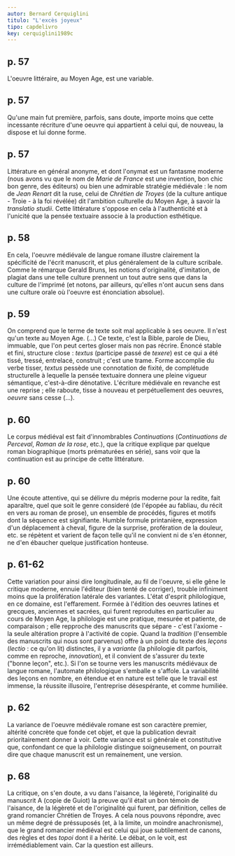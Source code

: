 ```yaml
---
autor: Bernard Cerquiglini
titulo: "L'excès joyeux" 
tipo: capdelivro
key: cerquiglini1989c
---
```


## p. 57

L'oeuvre littéraire, au Moyen Age, est une variable.

## p. 57

Qu'une main fut première, parfois, sans doute, importe moins que cette incessante récriture d'une oeuvre qui appartient à celui qui, de nouveau, la dispose et lui donne forme.

## p. 57

Littérature en général anonyme, et dont l'onymat est un fantasme moderne (nous avons vu que le nom de *Marie de France* est une invention, bon chic bon genre, des éditeurs) ou bien une admirable stratégie médiévale : le nom de *Jean Renart* dit la ruse, celui de *Chrétien de Troyes* (de la culture antique - Troie - à la foi révélée) dit l'ambition culturelle du Moyen Age, à savoir la *translatio studii*. Cette littérature s'oppose en cela à l'authenticité et à l'unicité que la pensée textuaire associe à la production esthétique.

## p. 58

En cela, l'oeuvre médiévale de langue romane illustre clairement la spécificité de l'écrit manuscrit, et plus généralement de la culture scribale. Comme le rémarque Gerald Bruns, les notions d'originalité, d'imitation, de plagiat dans une telle culture prennent un tout autre sens que dans la culture de l'imprimé (et notons, par ailleurs, qu'elles n'ont aucun sens dans une culture orale où l'oeuvre est énonciation absolue).

## p. 59

On comprend que le terme de texte soit mal applicable à ses oeuvre. Il n'est qu'un texte au Moyen Age. (...) Ce texte, c'est la Bible, parole de Dieu, immuable, que l'on peut certes gloser mais non pas récrire. Énoncé stable et fini, structure close : *textus* (participe passé de *texere*) est ce qui a été tissé, tressé, entrelacé, construit ; c'est une trame. Forme accomplie du verbe tisser, *textus* pessède une connotation de fixité, de complétude structurelle à lequelle la pensée textuaire donnera une pleine vigueur sémantique, c'est-à-dire dénotative. L'écriture médiévale en revanche est une reprise ; elle raboute, tisse à nouveau et perpétuellement des oeuvres, *oeuvre* sans cesse (...). 

## p. 60

Le corpus médiéval est fait d'innombrables *Continuations* (*Continuations de Perceval*, *Roman de la rose*, etc.), que la critique explique par quelque roman biographique (morts prématurées en série), sans voir que la continuation est au principe de cette littérature.

## p. 60

Une écoute attentive, qui se délivre du mépris moderne pour la redite, fait aparaître, quel que soit le genre consideré (de l'épopée au fabliau, du récit en vers au roman de prose), un ensemble de procédés, figures et motifs dont la séquence est signifiante. Humble formule printanière, expression d'un déplacement à cheval, figure de la surprise, profération de la douleur, etc. se répètent et varient de façon telle qu'il ne convient ni de s'en étonner, ne d'en ébaucher quelque justification honteuse.

## p. 61-62

Cette variation pour ainsi dire longitudinale, au fil de l'oeuvre, si elle gêne le critique moderne, ennuie l'éditeur (bien tenté de corriger), trouble infiniment moins que la prolifération
latérale des variantes. L'état d'esprit philologique, en ce domaine, est l'effarement. Formée à l'édition des oeuvres latines et grecques, anciennes et sacrées, qui furent reproduites en particulier au cours de Moyen Age, la philologie est une pratique, mesurée et patiente, de comparaison ; elle repproche des manuscrits que sépare - c'est l'axiome - la seule altération propre à l'activité de copie. Quand la *tradition* (l'ensemble des manuscrits qui nous sont parvenus) offre  à un point du texte des *leçons* (*lectio* : ce qu'on lit) distinctes, il y a *variante* (la philologie dit parfois, comme en reproche, *innovation*), et il convient de s'assurer du texte ("bonne leçon", etc.). Si l'on se tourne vers les manuscrits médiévaux de langue romane, l'automate philologique s'emballe e s'affole. La variabilité des leçons en nombre, en étendue et en nature est telle que le travail est immense, la réussite illusoire, l'entreprise désespérante, et comme humiliée.

## p. 62

La variance de l'oeuvre médiévale romane est son caractère premier, altérité concrète que fonde cet objet, et que la publication devrait prioritairement donner à voir. Cette variance est si générale et constitutive que, confondant ce que la philologie distingue soigneusement, on pourrait dire que chaque manuscrit est un remainement, une version.

## p. 68

La critique, on s'en doute, a vu dans l'aisance, la légèreté, l'originalité du manuscrit A (copie de Guiot) la preuve qu'il était un bon témoin de l'aisance, de la légèreté et de l'originalité qui furent, par définition, celles de grand romancier Chrétien de Troyes. A cela nous pouvons répondre, avec un même degré de préssuposés (et, à la limite, un moindre anachronisme), que le grand romancier médiéval est celui qui joue subtilement de canons, des règles et des *topoi* dont il a hérité. Le débat, on le voit, est irrémédiablement vain. Car la question est ailleurs.
